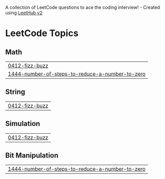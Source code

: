 A collection of LeetCode questions to ace the coding interview! - Created using [LeetHub v2](https://github.com/arunbhardwaj/LeetHub-2.0)
<!---LeetCode Topics Start-->
# LeetCode Topics
## Math
|  |
| ------- |
| [0412-fizz-buzz](https://github.com/alisrml/leetcode/tree/master/0412-fizz-buzz) |
| [1444-number-of-steps-to-reduce-a-number-to-zero](https://github.com/alisrml/leetcode/tree/master/1444-number-of-steps-to-reduce-a-number-to-zero) |
## String
|  |
| ------- |
| [0412-fizz-buzz](https://github.com/alisrml/leetcode/tree/master/0412-fizz-buzz) |
## Simulation
|  |
| ------- |
| [0412-fizz-buzz](https://github.com/alisrml/leetcode/tree/master/0412-fizz-buzz) |
## Bit Manipulation
|  |
| ------- |
| [1444-number-of-steps-to-reduce-a-number-to-zero](https://github.com/alisrml/leetcode/tree/master/1444-number-of-steps-to-reduce-a-number-to-zero) |
<!---LeetCode Topics End-->